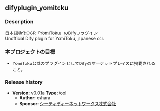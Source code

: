 ## difyplugin_yomitoku

### Description
日本語特化OCR「[YomiToku](https://github.com/kotaro-kinoshita/yomitoku)」のDifyプラグイン  
Unofficial Dify plugin for YomiToku, japanese ocr.

### 本プロジェクトの目標
- YomiToku公式のプラグインとしてDifyのマーケットプレイスに掲載されること。

### Release history
- **Version:** [v0.0.1a]([https://github.com/cshara1/dify-plugin-miibo-agent/releases/tag/v0.0.1](https://github.com/cshara1/Dify-plugin-YomiToku/releases/tag/0.0.1a)) 
**Type:** tool
  - **Author:** cshara
  - **Sponsor:** [シーティディーネットワークス株式会社](https://ctd.co.jp/)






